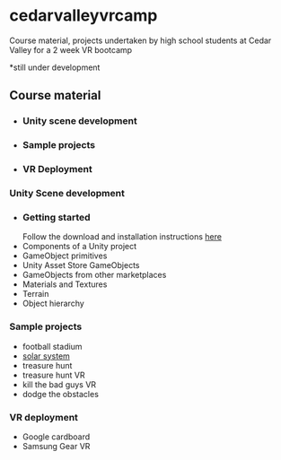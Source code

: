 # cedarvalleyvrcamp #
Course material, projects undertaken by high school students at Cedar Valley for a 2 week VR bootcamp

*still under development

## Course material ##
  * ### Unity scene development ###
  * ### Sample projects ###
  * ### VR Deployment  ###

### Unity Scene development ###
  * ### Getting started ###
     Follow the download and installation instructions [here](https://unity3d.com/get-unity/download)
  * Components of a Unity project
  * GameObject primitives
  * Unity Asset Store GameObjects
  * GameObjects from other marketplaces
  * Materials and Textures
  * Terrain
  * Object hierarchy
  
### Sample projects ###
  * football stadium
  * [solar system](https://github.com/saayv1/solar_system)
  * treasure hunt
  * treasure hunt VR
  * kill the bad guys VR
  * dodge the obstacles
  
### VR deployment ###
  * Google cardboard
  * Samsung Gear VR


